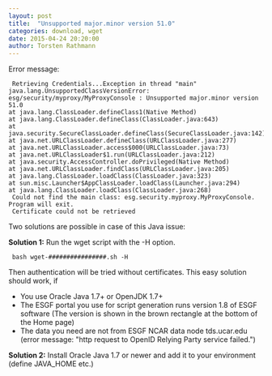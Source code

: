 ```yaml
---
layout: post
title:  "Unsupported major.minor version 51.0"
categories: download, wget
date: 2015-04-24 20:20:00
author: Torsten Rathmann
---
```


Error message:

     Retrieving Credentials...Exception in thread "main" java.lang.UnsupportedClassVersionError: esg/security/myproxy/MyProxyConsole : Unsupported major.minor version 51.0
	at java.lang.ClassLoader.defineClass1(Native Method)
	at java.lang.ClassLoader.defineClass(ClassLoader.java:643)
	at java.security.SecureClassLoader.defineClass(SecureClassLoader.java:142)
	at java.net.URLClassLoader.defineClass(URLClassLoader.java:277)
	at java.net.URLClassLoader.access$000(URLClassLoader.java:73)
	at java.net.URLClassLoader$1.run(URLClassLoader.java:212)
	at java.security.AccessController.doPrivileged(Native Method)
	at java.net.URLClassLoader.findClass(URLClassLoader.java:205)
	at java.lang.ClassLoader.loadClass(ClassLoader.java:323)
	at sun.misc.Launcher$AppClassLoader.loadClass(Launcher.java:294)
	at java.lang.ClassLoader.loadClass(ClassLoader.java:268)
     Could not find the main class: esg.security.myproxy.MyProxyConsole. Program will exit.
     Certificate could not be retrieved

Two solutions are possible in case of this Java issue:

**Solution 1:** Run the wget script with the -H option.

     bash wget-################.sh -H

Then authentication will be tried without certificates. This easy solution should work, if
* You use Oracle Java 1.7+ or OpenJDK 1.7+
* The ESGF portal you use for script generation runs version 1.8 of ESGF software (The version is shown in the brown rectangle at the bottom of the Home page)
* The data you need are not from ESGF NCAR data node tds.ucar.edu (error message: "http request to OpenID Relying Party service failed.")

**Solution 2:** Install Oracle Java 1.7 or newer and add it to your environment (define JAVA_HOME etc.)

